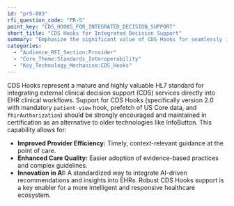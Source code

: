 ```yaml
---
id: "pr5-003"
rfi_question_code: "PR-5"
point_key: "CDS_HOOKS_FOR_INTEGRATED_DECISION_SUPPORT"
short_title: "CDS Hooks for Integrated Decision Support"
summary: "Emphasize the significant value of CDS Hooks for seamlessly integrating external clinical decision support (CDS) services into EHR workflows. This improves provider efficiency, supports evidence-based care, and is a key enabler for a robust AI ecosystem in healthcare."
categories:
  - "Audience_RFI_Section:Provider"
  - "Core_Theme:Standards_Interoperability"
  - "Key_Technology_Mechanism:CDS_Hooks"
---
```

CDS Hooks represent a mature and highly valuable HL7 standard for integrating external clinical decision support (CDS) services directly into EHR clinical workflows. Support for CDS Hooks (specifically version 2.0 with mandatory `patient-view` hook, prefetch of US Core data, and `fhirAuthorization`) should be strongly encouraged and maintained in certification as an alternative to older technologies like InfoButton. This capability allows for:
*   **Improved Provider Efficiency:** Timely, context-relevant guidance at the point of care.
*   **Enhanced Care Quality:** Easier adoption of evidence-based practices and complex guidelines.
*   **Innovation in AI:** A standardized way to integrate AI-driven recommendations and insights into EHRs.
Robust CDS Hooks support is a key enabler for a more intelligent and responsive healthcare ecosystem.
